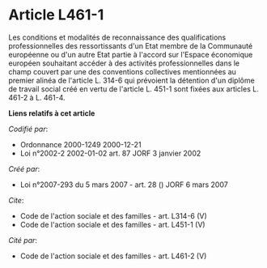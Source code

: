 # Article L461-1

Les conditions et modalités de reconnaissance des qualifications professionnelles des ressortissants d'un Etat membre de la
Communauté européenne ou d'un autre Etat partie à l'accord sur l'Espace économique européen souhaitant accéder à des
activités professionnelles dans le champ couvert par une des conventions collectives mentionnées au premier alinéa de
l'article L. 314-6 qui prévoient la détention d'un diplôme de travail social créé en vertu de l'article L. 451-1 sont fixées
aux articles L. 461-2 à L. 461-4.

**Liens relatifs à cet article**

_Codifié par_:

  - Ordonnance 2000-1249 2000-12-21
  - Loi n°2002-2 2002-01-02 art. 87 JORF 3 janvier 2002

_Créé par_:

  - Loi n°2007-293 du 5 mars 2007 - art. 28 () JORF 6 mars 2007

_Cite_:

  - Code de l'action sociale et des familles - art. L314-6 (V)
  - Code de l'action sociale et des familles - art. L451-1 (V)

_Cité par_:

  - Code de l'action sociale et des familles - art. L461-2 (V)
